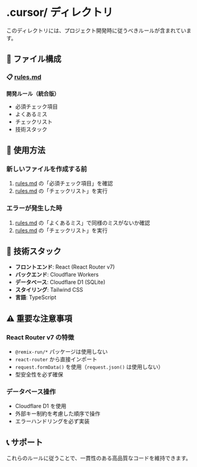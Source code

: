# .cursor/ ディレクトリ

このディレクトリには、プロジェクト開発時に従うべきルールが含まれています。

## 📁 ファイル構成

### 📋 [rules.md](./rules.md)
**開発ルール（統合版）**
- 必須チェック項目
- よくあるミス
- チェックリスト
- 技術スタック

## 🎯 使用方法

### 新しいファイルを作成する前
1. [rules.md](./rules.md) の「必須チェック項目」を確認
2. [rules.md](./rules.md) の「チェックリスト」を実行

### エラーが発生した時
1. [rules.md](./rules.md) の「よくあるミス」で同様のミスがないか確認
2. [rules.md](./rules.md) の「チェックリスト」を実行

## 🔧 技術スタック

- **フロントエンド**: React (React Router v7)
- **バックエンド**: Cloudflare Workers
- **データベース**: Cloudflare D1 (SQLite)
- **スタイリング**: Tailwind CSS
- **言語**: TypeScript

## ⚠️ 重要な注意事項

### React Router v7 の特徴
- `@remix-run/*` パッケージは使用しない
- `react-router` から直接インポート
- `request.formData()` を使用（`request.json()` は使用しない）
- 型安全性を必ず確保

### データベース操作
- Cloudflare D1 を使用
- 外部キー制約を考慮した順序で操作
- エラーハンドリングを必ず実装

## 📞 サポート

これらのルールに従うことで、一貫性のある高品質なコードを維持できます。
